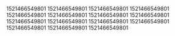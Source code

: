 1521466549801
1521466549801
1521466549801
1521466549801
1521466549801
1521466549801
1521466549801
1521466549801
1521466549801
1521466549801
1521466549801
1521466549801
1521466549801
1521466549801
1521466549801